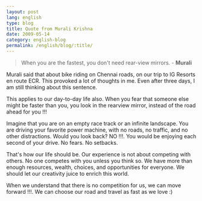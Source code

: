```yaml
---
layout: post
lang: english
type: blog
title: Quote from Murali Krishna
date: 2009-05-14
category: english-blog
permalink: /english/blog/:title/
---
```


> When you are the fastest, you don't need rear-view mirrors. - **Murali**

Murali said that about bike riding on Chennai roads, on our trip to IG Resorts en route ECR. This provoked a lot of thoughts in me. Even after three days, I am still thinking about this sentence.

This applies to our day-to-day life also. When you fear that someone else might be faster than you, you look in the rearview mirror, instead of the road ahead for you !!!

Imagine that you are on an empty race track or an infinite landscape. You are driving your favorite power machine, with no roads, no traffic, and no other distractions. Would you look back? NO !!!. You would be enjoying each second of your drive. No fears. No setbacks.

That's how our life should be. Our experience is not about competing with others. No one competes with you unless you think so. We have more than enough resources, wealth, choices, and opportunities for everyone. We should let our creativity juice to enrich this world.

When we understand that there is no competition for us, we can move forward !!!. We can choose our road and travel as fast as we love :)
